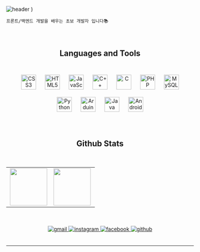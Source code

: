 ![header](https://capsule-render.vercel.app/api?type=waving&color=gradient&customColorList=9&height=300&&text=minjung03&fontSize=70&reversal=true&animation=fadeIn&fontColor=ffffff&fontAlignY=40&desc=beginner%20developer&descAlignY=58)
)
<!--9, 15, 27-->
<!--# Hey👋, I'm minjungKim!-->
`프론트/백엔드 개발을 배우는 초보 개발자 입니다📚`
<br/>
<br/>
<br/>

<div align="center">
  
## Languages and Tools  
  
<br/>
    <div align="center">  
    <img style="margin: 10px" src="https://profilinator.rishav.dev/skills-assets/css3-original-wordmark.svg" alt="CSS3" height="40" />  
    <img style="margin: 10px" src="https://profilinator.rishav.dev/skills-assets/html5-original-wordmark.svg" alt="HTML5" height="40" />  
    <img style="margin: 10px" src="https://profilinator.rishav.dev/skills-assets/javascript-original.svg" alt="JavaScript" height="40" />  
    <img style="margin: 10px" src="https://profilinator.rishav.dev/skills-assets/cplusplus-original.svg" alt="C++" height="40" />  
    <img style="margin: 10px" src="https://profilinator.rishav.dev/skills-assets/c-original.svg" alt="C" height="40" />  
    <img style="margin: 10px" src="https://profilinator.rishav.dev/skills-assets/php-original.svg" alt="PHP" height="40" />  
    <img style="margin: 10px" src="https://profilinator.rishav.dev/skills-assets/mysql-original-wordmark.svg" alt="MySQL" height="40" />  
    <img style="margin: 10px" src="https://profilinator.rishav.dev/skills-assets/python-original.svg" alt="Python" height="40" />  
    <img style="margin: 10px" src="https://profilinator.rishav.dev/skills-assets/arduino.png" alt="Arduino" height="40" />  
    <img style="margin: 10px" src="https://profilinator.rishav.dev/skills-assets/java-original-wordmark.svg" alt="Java" height="40" />  
    <img style="margin: 10px" src="https://profilinator.rishav.dev/skills-assets/android-original-wordmark.svg" alt="Android" height="40" />  

<!--   <img src="https://img.shields.io/badge/C-A8B9CC?style=flat-square&logo=C&logoColor=white"/></a>
  <img src="https://img.shields.io/badge/Java-007396?style=flat-square&logo=Java&logoColor=white"/></a>
  <img src="https://img.shields.io/badge/Mysql-4479A1?style=flat-square&logo=Mysql&logoColor=white"/></a>
  <img src="https://img.shields.io/badge/HTML5-E34F26?style=flat-square&logo=HTML5&logoColor=white"/></a>
  <img src="https://img.shields.io/badge/CSS3-1572B6?style=flat-square&logo=CSS3&logoColor=white"/></a>
  <img src="https://img.shields.io/badge/JavaScript-F7DF1E?style=flat-square&logo=JavaScript&logoColor=white"/></a>
  <img src="https://img.shields.io/badge/C++-00599C?style=flat-square&logo=C%2B%2B&logoColor=white"/></a>
  <img src="https://img.shields.io/badge/Php-777BB4?style=flat-square&logo=Php&logoColor=white"/></a>
  <img src="https://img.shields.io/badge/Android-3DDC84?style=flat-square&logo=Android&logoColor=white"/></a><br><br> -->

<br/>
<br/>
<br/>

## Github Stats
<br/>
<table><tr><td valign="top" width="50%">

<div align="center"><img src="https://github-readme-stats.vercel.app/api?username=minjung03&show_icons=true&count_private=true&hide_border=true" align="center" style="width: 100" /></div>

</td><td valign="top" width="50%">

<img src="https://github-readme-stats.vercel.app/api/top-langs/?username=minjung03&hide_border=true&layout=compact" align="left" style="width: 100" />

</td></tr></table>  

<br/> 
<br/> 

  
<div align="center">
 
<a href="mailto:s2003@e-mirim.hs.kr" target="_blank">
<img src=https://img.shields.io/badge/Gmail-d14836?style=for-the-badge&logo=Gmail&logoColor=white alt=gmail style="margin-bottom: 5px;" />
</a> 
<a href="https://instagram.com/https://www.instagram.com/kmmin_03/" target="_blank">
<img src=https://img.shields.io/badge/instagram-%23000000.svg?&style=for-the-badge&logo=instagram&logoColor=white alt=instagram style="margin-bottom: 5px;" />
</a>
<a href="https://www.facebook.com/https://www.facebook.com/jj.kim.5492216" target="_blank">
<img src=https://img.shields.io/badge/facebook-%232E87FB.svg?&style=for-the-badge&logo=facebook&logoColor=white alt=facebook style="margin-bottom: 5px;" />
</a>
<a href="https://github.com/rishavanand" target="_blank">
<img src=https://img.shields.io/badge/github-%2324292e.svg?&style=for-the-badge&logo=github&logoColor=white alt=github style="margin-bottom: 5px;" />
</a> 
  
</div>

<br/>

----
